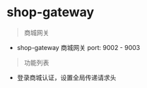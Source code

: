 # shop-gateway
> 商城网关

- shop-gateway       商城网关            port: 9002 - 9003

> 功能列表
- 登录商城认证，设置全局传递请求头